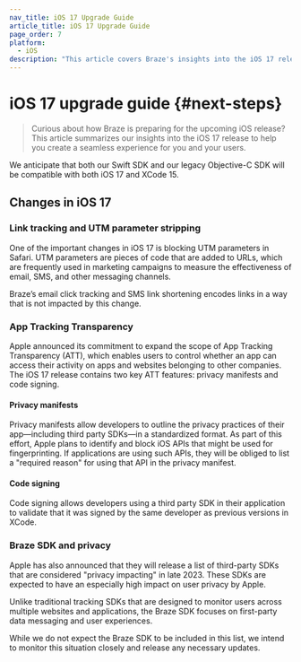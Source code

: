 ```yaml
---
nav_title: iOS 17 Upgrade Guide
article_title: iOS 17 Upgrade Guide
page_order: 7
platform: 
  - iOS
description: "This article covers Braze's insights into the iOS 17 release to help you upgrade your SDK seamlessly."
---
```


# iOS 17 upgrade guide {#next-steps}

> Curious about how Braze is preparing for the upcoming iOS release? This article summarizes our insights into the iOS 17 release to help you create a seamless experience for you and your users.

We anticipate that both our Swift SDK and our legacy Objective-C SDK will be compatible with both iOS 17 and XCode 15.

## Changes in iOS 17

### Link tracking and UTM parameter stripping

One of the important changes in iOS 17 is blocking UTM parameters in Safari. UTM parameters are pieces of code that are added to URLs, which are frequently used in marketing campaigns to measure the effectiveness of email, SMS, and other messaging channels. 

Braze’s email click tracking and SMS link shortening encodes links in a way that is not impacted by this change.

### App Tracking Transparency

Apple announced its commitment to expand the scope of App Tracking Transparency (ATT), which enables users to control whether an app can access their activity on apps and websites belonging to other companies. The iOS 17 release contains two key ATT features: privacy manifests and code signing.

#### Privacy manifests

Privacy manifests allow developers to outline the privacy practices of their app&#8212;including third party SDKs&#8212;in a standardized format. As part of this effort, Apple plans to identify and block iOS APIs that might be used for fingerprinting. If applications are using such APIs, they will be obliged to list a "required reason" for using that API in the privacy manifest. 

#### Code signing

Code signing allows developers using a third party SDK in their application to validate that it was signed by the same developer as previous versions in XCode. 

### Braze SDK and privacy

Apple has also announced that they will release a list of third-party SDKs that are considered "privacy impacting" in late 2023. These SDKs are expected to have an especially high impact on user privacy by Apple.

Unlike traditional tracking SDKs that are designed to monitor users across multiple websites and applications, the Braze SDK focuses on first-party data messaging and user experiences.

While we do not expect the Braze SDK to be included in this list, we intend to monitor this situation closely and release any necessary updates.
